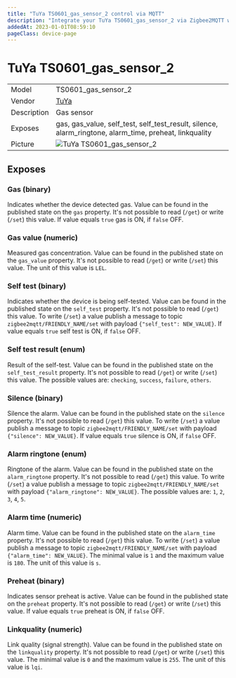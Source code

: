 ```yaml
---
title: "TuYa TS0601_gas_sensor_2 control via MQTT"
description: "Integrate your TuYa TS0601_gas_sensor_2 via Zigbee2MQTT with whatever smart home infrastructure you are using without the vendor's bridge or gateway."
addedAt: 2023-01-01T08:59:10
pageClass: device-page
---
```


<!-- !!!! -->
<!-- ATTENTION: This file is auto-generated through docgen! -->
<!-- You can only edit the "Notes"-Section between the two comment lines "Notes BEGIN" and "Notes END". -->
<!-- Do not use h1 or h2 heading within "## Notes"-Section. -->
<!-- !!!! -->

# TuYa TS0601_gas_sensor_2

|     |     |
|-----|-----|
| Model | TS0601_gas_sensor_2  |
| Vendor  | [TuYa](/supported-devices/#v=TuYa)  |
| Description | Gas sensor |
| Exposes | gas, gas_value, self_test, self_test_result, silence, alarm_ringtone, alarm_time, preheat, linkquality |
| Picture | ![TuYa TS0601_gas_sensor_2](https://www.zigbee2mqtt.io/images/devices/TS0601_gas_sensor_2.jpg) |


<!-- Notes BEGIN: You can edit here. Add "## Notes" headline if not already present. -->


<!-- Notes END: Do not edit below this line -->




## Exposes

### Gas (binary)
Indicates whether the device detected gas.
Value can be found in the published state on the `gas` property.
It's not possible to read (`/get`) or write (`/set`) this value.
If value equals `true` gas is ON, if `false` OFF.

### Gas value (numeric)
Measured gas concentration.
Value can be found in the published state on the `gas_value` property.
It's not possible to read (`/get`) or write (`/set`) this value.
The unit of this value is `LEL`.

### Self test (binary)
Indicates whether the device is being self-tested.
Value can be found in the published state on the `self_test` property.
It's not possible to read (`/get`) this value.
To write (`/set`) a value publish a message to topic `zigbee2mqtt/FRIENDLY_NAME/set` with payload `{"self_test": NEW_VALUE}`.
If value equals `true` self test is ON, if `false` OFF.

### Self test result (enum)
Result of the self-test.
Value can be found in the published state on the `self_test_result` property.
It's not possible to read (`/get`) or write (`/set`) this value.
The possible values are: `checking`, `success`, `failure`, `others`.

### Silence (binary)
Silence the alarm.
Value can be found in the published state on the `silence` property.
It's not possible to read (`/get`) this value.
To write (`/set`) a value publish a message to topic `zigbee2mqtt/FRIENDLY_NAME/set` with payload `{"silence": NEW_VALUE}`.
If value equals `true` silence is ON, if `false` OFF.

### Alarm ringtone (enum)
Ringtone of the alarm.
Value can be found in the published state on the `alarm_ringtone` property.
It's not possible to read (`/get`) this value.
To write (`/set`) a value publish a message to topic `zigbee2mqtt/FRIENDLY_NAME/set` with payload `{"alarm_ringtone": NEW_VALUE}`.
The possible values are: `1`, `2`, `3`, `4`, `5`.

### Alarm time (numeric)
Alarm time.
Value can be found in the published state on the `alarm_time` property.
It's not possible to read (`/get`) this value.
To write (`/set`) a value publish a message to topic `zigbee2mqtt/FRIENDLY_NAME/set` with payload `{"alarm_time": NEW_VALUE}`.
The minimal value is `1` and the maximum value is `180`.
The unit of this value is `s`.

### Preheat (binary)
Indicates sensor preheat is active.
Value can be found in the published state on the `preheat` property.
It's not possible to read (`/get`) or write (`/set`) this value.
If value equals `true` preheat is ON, if `false` OFF.

### Linkquality (numeric)
Link quality (signal strength).
Value can be found in the published state on the `linkquality` property.
It's not possible to read (`/get`) or write (`/set`) this value.
The minimal value is `0` and the maximum value is `255`.
The unit of this value is `lqi`.

